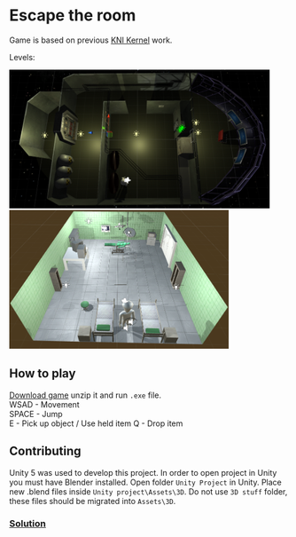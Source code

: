 # Escape the room

Game is based on previous [KNI Kernel](http://kernel.fis.agh.edu.pl/) work.

Levels:

<img src="misc/scene0.PNG" height="250"/>
<img src="misc/scene1.PNG" height="250"/>

## How to play
 [Download game](https://github.com/Alexander3/room-escape/releases/download/v1.0/Room.Escape.64.zip) unzip it and run `.exe` file.  
WSAD - Movement  
SPACE - Jump  
E - Pick up object / Use held item
Q - Drop item  

## Contributing

Unity 5 was used to develop this project.
In order to open project in Unity you must have Blender installed. Open folder `Unity Project` in Unity. 
Place new .blend files inside `Unity project\Assets\3D`. Do not use `3D stuff` folder, 
these files should be migrated into `Assets\3D`.

### [Solution](Solution.md)
